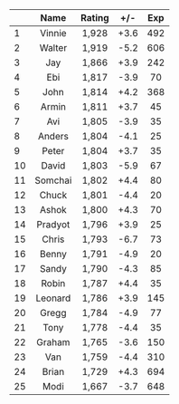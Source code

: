 | |Name|Rating|+/-|Exp|
|-|:--:|:----:|:-:|:-:|
|1|Vinnie|1,928|+3.6|492|
|2|Walter|1,919|-5.2|606|
|3|Jay|1,866|+3.9|242|
|4|Ebi|1,817|-3.9|70|
|5|John|1,814|+4.2|368|
|6|Armin|1,811|+3.7|45|
|7|Avi|1,805|-3.9|35|
|8|Anders|1,804|-4.1|25|
|9|Peter|1,804|+3.7|35|
|10|David|1,803|-5.9|67|
|11|Somchai|1,802|+4.4|80|
|12|Chuck|1,801|-4.4|20|
|13|Ashok|1,800|+4.3|70|
|14|Pradyot|1,796|+3.9|25|
|15|Chris|1,793|-6.7|73|
|16|Benny|1,791|-4.9|20|
|17|Sandy|1,790|-4.3|85|
|18|Robin|1,787|+4.4|35|
|19|Leonard|1,786|+3.9|145|
|20|Gregg|1,784|-4.9|77|
|21|Tony|1,778|-4.4|35|
|22|Graham|1,765|-3.6|150|
|23|Van|1,759|-4.4|310|
|24|Brian|1,729|+4.3|694|
|25|Modi|1,667|-3.7|648|
